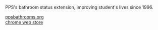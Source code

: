 PPS's bathroom status extension, improving student's lives since 1996.

[ppsbathrooms.org](https://www.ppsbathrooms.org)<br>
[chrome web store](https://chrome.google.com/webstore/detail/pps-bathrooms/jlfhojiplbjijdkmebffeadegecdpblo)
